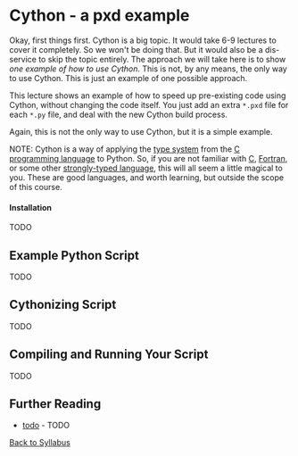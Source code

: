 # Cython - a pxd example

Okay, first things first. Cython is a big topic. It would take 6-9 lectures to cover it completely. So we won't be doing that. But it would also be a dis-service to skip the topic entirely. The approach we will take here is to show *one example of how to use Cython*. This is not, by any means, the only way to use Cython. This is just an example of one possible approach.

This lecture shows an example of how to speed up pre-existing code using Cython, without changing the code itself. You just add an extra `*.pxd` file for each `*.py` file, and deal with the new Cython build process.

Again, this is not the only way to use Cython, but it is a simple example.

NOTE: Cython is a way of applying the [type system](https://en.wikipedia.org/wiki/Type_system) from the [C programming language](https://en.wikipedia.org/wiki/C_(programming_language)) to Python. So, if you are not familiar with [C](https://en.wikipedia.org/wiki/C_(programming_language)), [Fortran](https://en.wikipedia.org/wiki/Fortran), or some other [strongly-typed language](https://en.wikipedia.org/wiki/Strong_and_weak_typing), this will all seem a little magical to you. These are good languages, and worth learning, but outside the scope of this course.


#### Installation

TODO


## Example Python Script

TODO


## Cythonizing Script

TODO


## Compiling and Running Your Script

TODO


## Further Reading

 * [todo](https://duck.com) - TODO

[Back to Syllabus](../../README.md)
